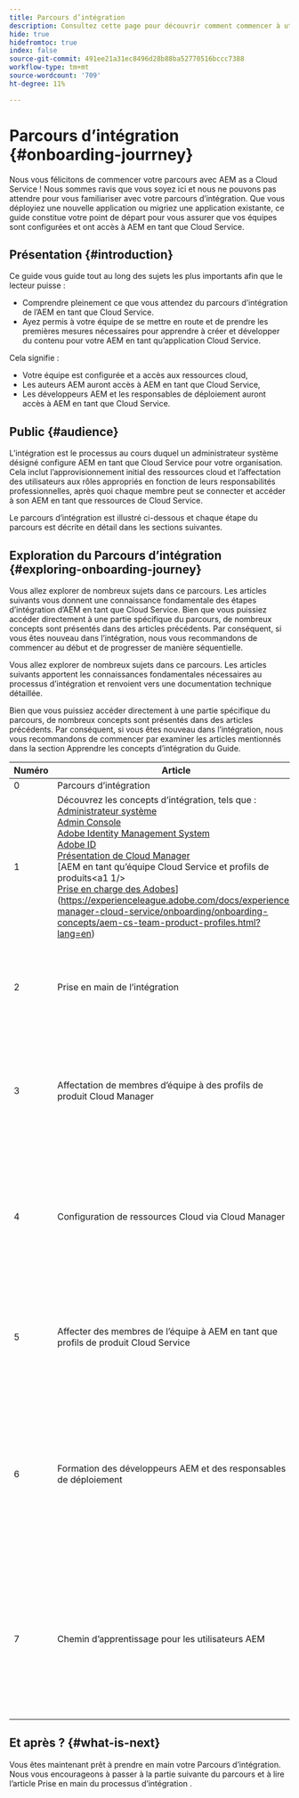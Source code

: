 ```yaml
---
title: Parcours d’intégration
description: Consultez cette page pour découvrir comment commencer à utiliser le parcours d’intégration
hide: true
hidefromtoc: true
index: false
source-git-commit: 491ee21a31ec8496d28b88ba52770516bccc7388
workflow-type: tm+mt
source-wordcount: '709'
ht-degree: 11%

---
```


# Parcours d’intégration {#onboarding-jourrney}

Nous vous félicitons de commencer votre parcours avec AEM as a Cloud Service ! Nous sommes ravis que vous soyez ici et nous ne pouvons pas attendre pour vous familiariser avec votre parcours d’intégration. Que vous déployiez une nouvelle application ou migriez une application existante, ce guide constitue votre point de départ pour vous assurer que vos équipes sont configurées et ont accès à AEM en tant que Cloud Service.

## Présentation {#introduction}

Ce guide vous guide tout au long des sujets les plus importants afin que le lecteur puisse :

* Comprendre pleinement ce que vous attendez du parcours d’intégration de l’AEM en tant que Cloud Service.
* Ayez permis à votre équipe de se mettre en route et de prendre les premières mesures nécessaires pour apprendre à créer et développer du contenu pour votre AEM en tant qu’application Cloud Service.

Cela signifie :

* Votre équipe est configurée et a accès aux ressources cloud,
* Les auteurs AEM auront accès à AEM en tant que Cloud Service,
* Les développeurs AEM et les responsables de déploiement auront accès à AEM en tant que Cloud Service.


## Public {#audience}

L’intégration est le processus au cours duquel un administrateur système désigné configure AEM en tant que Cloud Service pour votre organisation. Cela inclut l’approvisionnement initial des ressources cloud et l’affectation des utilisateurs aux rôles appropriés en fonction de leurs responsabilités professionnelles, après quoi chaque membre peut se connecter et accéder à son AEM en tant que ressources de Cloud Service.

Le parcours d’intégration est illustré ci-dessous et chaque étape du parcours est décrite en détail dans les sections suivantes.

## Exploration du Parcours d’intégration {#exploring-onboarding-journey}


Vous allez explorer de nombreux sujets dans ce parcours. Les articles suivants vous donnent une connaissance fondamentale des étapes d’intégration d’AEM en tant que Cloud Service. Bien que vous puissiez accéder directement à une partie spécifique du parcours, de nombreux concepts sont présentés dans des articles précédents. Par conséquent, si vous êtes nouveau dans l’intégration, nous vous recommandons de commencer au début et de progresser de manière séquentielle.

Vous allez explorer de nombreux sujets dans ce parcours. Les articles suivants apportent les connaissances fondamentales nécessaires au processus d’intégration et renvoient vers une documentation technique détaillée.

Bien que vous puissiez accéder directement à une partie spécifique du parcours, de nombreux concepts sont présentés dans des articles précédents. Par conséquent, si vous êtes nouveau dans l’intégration, nous vous recommandons de commencer par examiner les articles mentionnés dans la section Apprendre les concepts d’intégration du Guide.

| Numéro | Article | Description |
|---|---|---|
| 0 | Parcours d’intégration | Ce document |
| 1 | Découvrez les concepts d’intégration, tels que :<br>[Administrateur système](https://experienceleague.adobe.com/docs/experience-manager-cloud-service/onboarding/onboarding-concepts/system-administrator.html?lang=en)<br>[Admin Console](https://experienceleague.adobe.com/docs/experience-manager-cloud-service/onboarding/onboarding-concepts/admin-console.html?lang=en)<br>[Adobe Identity Management System](https://experienceleague.adobe.com/docs/experience-manager-cloud-service/onboarding/onboarding-concepts/ims.html?lang=en)<br>[Adobe ID](https://experienceleague.adobe.com/docs/experience-manager-cloud-service/onboarding/onboarding-concepts/adobe-id.html?lang=en)<br>[Présentation de Cloud Manager](https://experienceleague.adobe.com/docs/experience-manager-cloud-service/onboarding/onboarding-concepts/cloud-manager-introduction.html?lang=en)<br>[AEM en tant qu’équipe Cloud Service et profils de produits&lt;a1 1/><br>[Prise en charge des Adobes](https://experienceleague.adobe.com/docs/experience-manager-cloud-service/onboarding/onboarding-concepts/onboarding-help-resources.html?lang=en)](https://experienceleague.adobe.com/docs/experience-manager-cloud-service/onboarding/onboarding-concepts/aem-cs-team-product-profiles.html?lang=en) | Découvrez les concepts d’intégration. |
| 2 | Prise en main de l’intégration | En savoir plus sur la connexion à Admin Console et la vérification de votre profil en tant qu’administrateur système |
| 3 | Affectation de membres d’équipe à des profils de produit Cloud Manager | Passez en revue les profils de produit Cloud Manager et apprenez à affecter des membres de l’équipe aux profils de produit Cloud Manager. |
| 4 | Configuration de ressources Cloud via Cloud Manager | Découvrez comment vos ressources cloud sont créées et qui peut le faire. Découvrez également comment votre programme cloud et vos environnements sont créés. |
| 5 | Affecter des membres de l’équipe à AEM en tant que profils de produit Cloud Service | Découvrez comment l’administrateur système assigne les membres de votre équipe à AEM en tant que profils de produit Cloud Service. |
| 6 | Formation des développeurs AEM et des responsables de déploiement | Découvrez comment en tant que développeur vous pouvez accéder à Cloud Manager Git et le gérer, ainsi que comment en tant que responsable de déploiement, configurer des pipelines et déployer du code dans Cloud Manager. |
| 7 | Chemin d’apprentissage pour les utilisateurs AEM | Découvrez comment, en tant qu’auteur AEM, vous pouvez accéder à AEM en tant qu’instance de Cloud Service et vous familiariser avec la création de contenu pour l’instance d’Cloud Service d’. |

## Et après ? {#what-is-next}

Vous êtes maintenant prêt à prendre en main votre Parcours d’intégration. Nous vous encourageons à passer à la partie suivante du parcours et à lire l’article Prise en main du processus d’intégration .